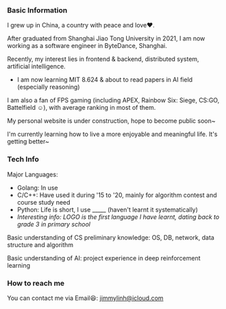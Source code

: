 ### Basic Information
<!--
I was born in Lanzhou (a city in northwest of China) and grew up in Shanghai (a city in east coast of China).
-->

I grew up in China, a country with peace and love❤️.

After graduated from Shanghai Jiao Tong University in 2021, I am now working as a software engineer in ByteDance, Shanghai.

<!--
Though my first meet with programming can date back to primary school, my experience in writing industrial level codes is limited.
-->

Recently, my interest lies in frontend & backend, distributed system, artificial intelligence.
* I am now learning MIT 8.624 & about to read papers in AI field (especially reasoning)

I am also a fan of FPS gaming (including APEX, Rainbow Six: Siege, CS:GO, Battelfield ☺️), with average ranking in most of them.

My personal website is under construction, hope to become public soon~

I'm currently learning how to live a more enjoyable and meaningful life. It's getting better~

<!-- ### 基本信息
我来自一个有爱❤️的国家: 中国

在2021年从上海交通大学毕业后，我开始从事软件开发工作

我喜欢上网、各类运动、第一人称射击游戏、人工智能

最近正在学着过更幸福的生活，一切都在变得更好~ -->

### Tech Info
Major Languages:
- Golang: In use
- C/C++: Have used it during '15 to '20, mainly for algorithm contest and course study need
- Python: Life is short, I use _____ (haven't learnt it systematically)
- *Interesting info: LOGO is the first language I have learnt, dating back to grade 3 in primary school*

Basic understanding of CS preliminary knowledge: OS, DB, network, data structure and algorithm

Basic understanding of AI: project experience in deep reinforcement learning

### How to reach me
You can contact me via Email😆: jimmylinh@icloud.com

<!--
**jimmylin99/jimmylin99** is a ✨ _special_ ✨ repository because its `README.md` (this file) appears on your GitHub profile.

Here are some ideas to get you started:

- 🔭 I’m currently working on ...
- 🌱 I’m currently learning ...
- 👯 I’m looking to collaborate on ...
- 🤔 I’m looking for help with ...
- 💬 Ask me about ...
- 📫 How to reach me: ...
- 😄 Pronouns: ...
- ⚡ Fun fact: ...
-->
